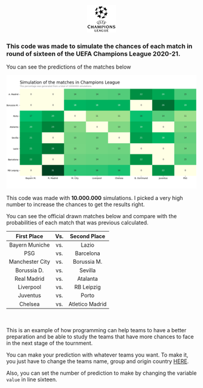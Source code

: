 <p align="center">
<img src="https://github.com/joaovpassos/Champions-League-Draw-Prediction/blob/main/champions_league_logo.png" width="15%"></img>
</p>
  
### This code was made to simulate the chances of each match in round of sixteen of the UEFA Champions League 2020-21.

You can see the predictions of the matches below

![Tabela Champions League](https://github.com/joaovpassos/Champions-League-Draw-Prediction/blob/main/Champions%20League%20simulation.png)
  
This code was made with <b>10.000.000</b> simulations. I picked a very high number to increase the chances to get the results right. 

You can see the official drawn matches below and compare with the probabilities of each match that was previous calculated. 

<div align="center">  

| First Place | Vs. | Second Place |
| :-: | :-: | :-: |
| Bayern Muniche | vs.   | Lazio |
| PSG | vs. | Barcelona |
| Manchester City |vs.| Borussia M. |
| Borussia D. |vs.| Sevilla |
| Real Madrid |vs.| Atalanta |
| Liverpool |vs.| RB Leipzig |
| Juventus |vs.| Porto |
| Chelsea |vs.| Atletico Madrid |
  
</div>
  
<br></br>
This is an example of how programming can help teams to have a better preparation and be able to study the teams that have more chances to face in the next stage of the tournment.

You can make your prediction with whatever teams you want. To make it, you just have to change the teams name, group and origin country <a href="https://github.com/joaovpassos/Champions-League-Draw-Prediction/blob/main/champions_simulation.py" target="_blank">HERE</a>. 
  
Also, you can set the number of prediction to make by changing the variable ```value``` in line sixteen.


